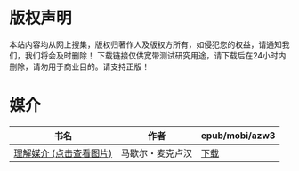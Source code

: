# 版权声明

本站内容均从网上搜集，版权归著作人及版权方所有，如侵犯您的权益，请通知我们，我们将会及时删除！ 下载链接仅供宽带测试研究用途，请下载后在24小时内删除，请勿用于商业目的。请支持正版！

# 媒介

| 书名 | 作者 | epub/mobi/azw3 |
| --- | --- | --- |
| [理解媒介 (点击查看图片)](https://www.dushupai.com/attachment/2024/06/06/7b840795d1e4c706.jpg) | 马歇尔・麦克卢汉 | [下载](https://url89.ctfile.com/f/31084289-1357031776-144515?p=8866) |
